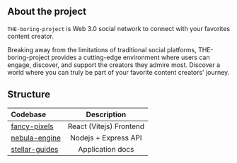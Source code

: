 ## About the project

`THE-boring-project` is Web 3.0 social network to connect with your favorites content creator.

Breaking away from the limitations of traditional social platforms, THE-boring-project provides a cutting-edge environment where users can engage, discover, and support the creators they admire most.
Discover a world where you can truly be part of your favorite content creators' journey.

## Structure

| Codebase                         |       Description       |
| :------------------------------- | :---------------------: |
| [fancy-pixels](fancy-pixels)     | React (Vitejs) Frontend |
| [nebula-engine](nebula-engine)   |  Nodejs + Express API   |
| [stellar-guides](stellar-guides) |    Application docs     |
